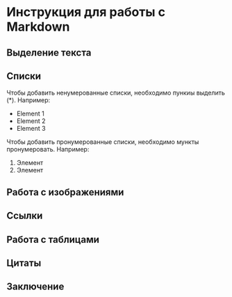 # Инструкция для работы с Markdown

## Выделение текста

## Списки

Чтобы добавить ненумерованные списки, необходимо пункиы выделить (*). Например:
* Element 1
* Element 2
* Element 3

Чтобы добавить пронумерованные списки, необходимо мункты пронумеровать. Например:
1. Элемент
2. Элемент

## Работа с изображениями

## Ссылки

## Работа с таблицами

## Цитаты

## Заключение